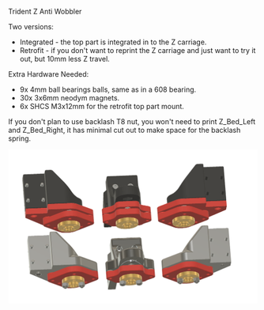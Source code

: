 
Trident Z Anti Wobbler

Two versions:
- Integrated - the top part is integrated in to the Z carriage.
- Retrofit - if you don't want to reprint the Z carriage and just want to try it out, but 10mm less Z travel.

Extra Hardware Needed:
- 9x 4mm ball bearings balls, same as in a 608 bearing.
- 30x 3x6mm neodym magnets.
- 6x SHCS M3x12mm for the retrofit top part mount.

If you don't plan to use backlash T8 nut, you won't need to print Z_Bed_Left and Z_Bed_Right, it has minimal cut out 
to make space for the backlash spring.


![PIC](variants.png)
